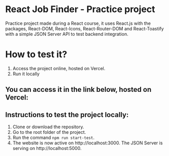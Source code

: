 # React Job Finder - Practice project

Practice project made during a React course, it uses React.js with the packages, React-DOM, React-Icons, React-Router-DOM and React-Toastify with a simple JSON Server API to test backend integration.

# How to test it?

1. Access the project online, hosted on Vercel.
2. Run it locally

## You can access it in the link below, hosted on Vercel:



## Instructions to test the project locally:
1. Clone or download the repository.
2. Go to the root folder of the project.
3. Run the command `npm run start-test`.
4. The website is now active on http://localhost:3000. The JSON Server is serving on http://localhost:5000.